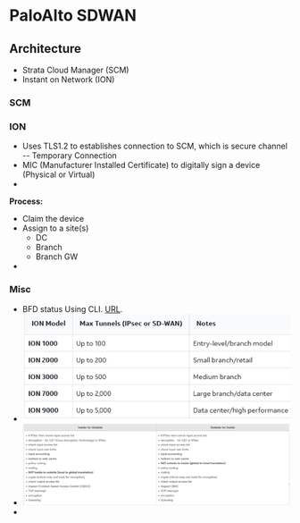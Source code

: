 # PaloAlto SDWAN

## Architecture

- Strata Cloud Manager (SCM)
- Instant on Network (ION)

### SCM

### ION

- Uses TLS1.2 to establishes connection to SCM, which is secure channel -- Temporary Connection
- MIC (Manufacturer Installed Certificate) to digitally sign a device (Physical or Virtual)
-

**Process:**

- Claim the device
- Assign to a site(s)
  - DC
  - Branch
  - Branch GW
-

### Misc

- BFD status Using CLI. [URL](https://docs.paloaltonetworks.com/prisma-sd-wan/ion-cli-reference/use-cli-commands/dump-commands/dump-bfd-status).
- ![alt text](./Images/Image20250825221428.png)
- ![alt text](./Images/NAT_Rules.png)
- 
